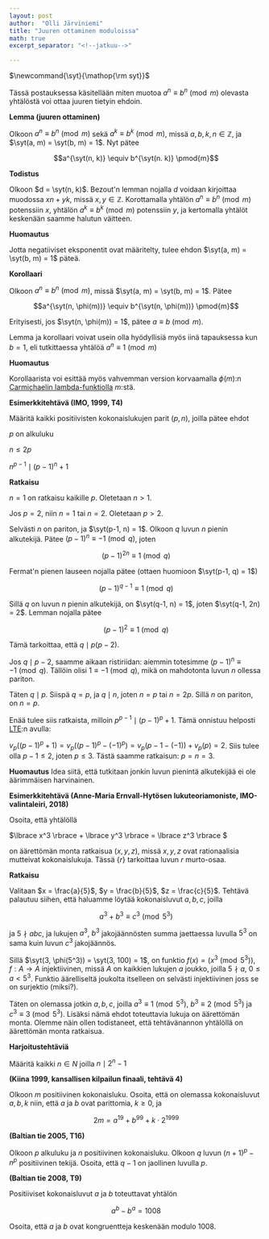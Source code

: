 ```yaml
---
layout: post
author:  "Olli Järviniemi"
title: "Juuren ottaminen moduloissa"
math: true
excerpt_separator: "<!--jatkuu-->"

---
```


<div class="hidden">
$\newcommand{\syt}{\mathop{\rm syt}}$
</div>

Tässä postauksessa käsitellään miten muotoa $a^n \equiv b^n \pmod{m}$ olevasta yhtälöstä voi ottaa juuren tietyin ehdoin.

<!--jatkuu-->

**Lemma (juuren ottaminen)**

Olkoon $a^n \equiv b^n \pmod{m}$ sekä $a^k \equiv b^k \pmod{m}$, missä $a, b, k, n \in \mathbb{Z}$, ja $\syt(a, m) = \syt(b, m) = 1$. Nyt pätee

$$a^{\syt(n, k)} \equiv b^{\syt(n. k)} \pmod{m}$$

**Todistus**

Olkoon $d = \syt(n, k)$. Bezout'n lemman nojalla $d$ voidaan kirjoittaa muodossa $xn + yk$, missä $x, y \in \mathbb{Z}$. Korottamalla yhtälön $a^n \equiv b^n \pmod{m}$ potenssiin $x$, yhtälön $a^k \equiv b^k \pmod{m}$ potenssiin $y$, ja kertomalla yhtälöt keskenään saamme halutun väitteen.

**Huomautus**

Jotta negatiiviset eksponentit ovat määritelty, tulee ehdon $\syt(a, m) = \syt(b, m) = 1$ päteä.


**Korollaari**

Olkoon $a^n \equiv b^n \pmod{m}$, missä $\syt(a, m) = \syt(b, m) = 1$. Pätee

$$a^{\syt(n, \phi(m))} \equiv b^{\syt(n, \phi(m))} \pmod{m}$$

Erityisesti, jos $\syt(n, \phi(m)) = 1$, pätee $a \equiv b \pmod{m}$.

Lemma ja korollaari voivat usein olla hyödyllisiä myös iinä tapauksessa kun $b = 1$, eli tutkittaessa yhtälöä $a^n \equiv 1 \pmod{m}$

**Huomautus**

Korollaarista voi esittää myös vahvemman version korvaamalla $\phi(m)$:n [Carmichaelin lambda-funktiolla](https://blog.matematiikkakilpailut.fi/2018/03/21/Carmichaelin-funktio.html) $m$:stä.

**Esimerkkitehtävä (IMO, 1999, T4)**

Määritä kaikki positiivisten kokonaislukujen parit $(p, n)$, joilla pätee ehdot

$p$ on alkuluku

$n \le 2p$

$n^{p-1} \mid (p-1)^n + 1$

**Ratkaisu**

$n = 1$ on ratkaisu kaikille $p$. Oletetaan $n > 1$.

Jos $p = 2$, niin $n = 1$ tai $n = 2$. Oletetaan $p > 2$.

Selvästi $n$ on pariton, ja $\syt(p-1, n) = 1$. Olkoon $q$ luvun $n$ pienin alkutekijä.  Pätee
$(p-1)^n \equiv -1 \pmod{q}$, joten

$$(p-1)^{2n} \equiv 1 \pmod{q}$$

Fermat'n pienen lauseen nojalla pätee (ottaen huomioon $\syt(p-1, q) = 1$)

$$(p-1)^{q-1} \equiv 1 \pmod{q}$$

Sillä $q$ on luvun $n$ pienin alkutekijä, on $\syt(q-1, n) = 1$, joten $\syt(q-1, 2n) = 2$. Lemman nojalla pätee

$$(p-1)^2 \equiv 1 \pmod{q}$$

Tämä tarkoittaa, että $q \mid p(p-2)$.

Jos $q \mid p-2$, saamme aikaan ristiriidan: aiemmin totesimme $(p-1)^n \equiv -1 \pmod{q}$. Tällöin olisi $1 \equiv -1 \pmod{q}$, mikä on mahdotonta luvun $n$ ollessa pariton.

Täten $q \mid p$. Siispä $q = p$, ja $q \mid n$, joten $n = p$ tai $n = 2p$. Sillä $n$ on pariton, on $n = p$.

Enää tulee siis ratkaista, milloin $p^{p-1} \mid (p-1)^p + 1$. Tämä onnistuu helposti [LTE](http://s3.amazonaws.com/aops-cdn.artofproblemsolving.com/resources/articles/lifting-the-exponent.pdf):n avulla:

$v_p((p-1)^p + 1) = v_p((p-1)^p - (-1)^p) = v_p(p-1 - (-1))  + v_p(p) = 2$. Siis tulee olla $p - 1 \le 2$, joten $p \le 3$. Tästä saamme ratkaisun: $p = n = 3$.

**Huomautus** Idea siitä, että tutkitaan jonkin luvun pienintä alkutekijää ei ole äärimmäisen harvinainen.


**Esimerkkitehtävä (Anne-Maria Ernvall-Hytösen lukuteoriamoniste, IMO-valintaleiri, 2018)**

Osoita, että yhtälöllä

$\lbrace x^3 \rbrace + \lbrace y^3 \rbrace = \lbrace z^3 \rbrace $

on äärettömän monta ratkaisua $(x, y, z)$, missä $x, y, z$ ovat rationaalisia mutteivat kokonaislukuja. Tässä $\lbrace r \rbrace$ tarkoittaa luvun $r$ murto-osaa.

**Ratkaisu**

Valitaan $x = \frac{a}{5}$, $y = \frac{b}{5}$, $z = \frac{c}{5}$. Tehtävä palautuu siihen, että haluamme löytää kokonaisluvut $a, b, c$, joilla

$$a^3 + b^3 \equiv c^3 \pmod{5^3}$$

ja $5 \nmid abc$, ja lukujen $a^3$, $b^3$ jakojäännösten summa jaettaessa luvulla $5^3$ on sama kuin luvun $c^3$ jakojäännös.

Sillä $\syt(3, \phi(5^3)) = \syt(3, 100) = 1$, on funktio $f(x) = (x^3 \pmod{5^3})$, $f : A \to A$ injektiivinen, missä $A$ on kaikkien lukujen $a$ joukko, joilla $5 \nmid a$, $0 \le a < 5^3$. Funktio äärelliseltä joukolta itselleen on selvästi injektiivinen joss se on surjektio (miksi?).

Täten on olemassa jotkin $a, b, c$, joilla $a^3 \equiv 1 \pmod{5^3}$, $b^3 \equiv 2 \pmod{5^3}$ ja $c^3 \equiv 3 \pmod{5^3}$. Lisäksi nämä ehdot toteuttavia lukuja on äärettömän monta. Olemme näin ollen todistaneet, että tehtävänannon yhtälöllä on äärettömän monta ratkaisua.


**Harjoitustehtäviä**

Määritä kaikki $n \in N$ joilla $n \mid 2^n - 1$

**(Kiina 1999, kansallisen kilpailun finaali, tehtävä 4)**

Olkoon $m$ positiivinen kokonaisluku. Osoita, että on olemassa kokonaisluvut $a, b, k$ niin, että $a$ ja $b$ ovat parittomia, $k \ge 0$, ja

$$2m = a^{19} + b^{99} + k \cdot 2^{1999}$$

**(Baltian tie 2005, T16)**

Olkoon $p$ alkuluku ja $n$ positiivinen kokonaisluku. Olkoon $q$ luvun $(n+1)^p - n^p$ positiivinen tekijä. Osoita, että $q-1$ on jaollinen luvulla $p$.

**(Baltian tie 2008, T9)**

Positiiviset kokonaisluvut $a$ ja $b$ toteuttavat yhtälön

$$a^b - b^a = 1008$$

Osoita, että $a$ ja $b$ ovat kongruentteja keskenään modulo $1008$.

